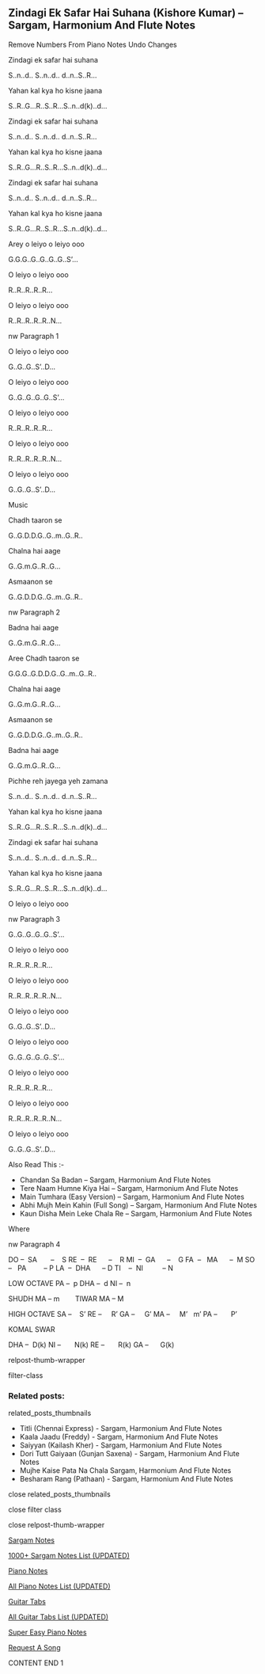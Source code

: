 
## Zindagi Ek Safar Hai Suhana (Kishore Kumar) – Sargam, Harmonium And Flute Notes

Remove Numbers From Piano Notes
Undo Changes

Zindagi ek safar hai suhana

S..n..d.. S..n..d.. d..n..S..R…

Yahan kal kya ho kisne jaana

S..R..G…R..S..R…S..n..d(k)..d…

Zindagi ek safar hai suhana

S..n..d.. S..n..d.. d..n..S..R…

Yahan kal kya ho kisne jaana

S..R..G…R..S..R…S..n..d(k)..d…

Zindagi ek safar hai suhana

S..n..d.. S..n..d.. d..n..S..R…

Yahan kal kya ho kisne jaana

S..R..G…R..S..R…S..n..d(k)..d…

Arey o leiyo o leiyo ooo

G.G.G..G..G..G..G..S’…

O leiyo o leiyo ooo

R..R..R..R..R…

O leiyo o leiyo ooo

R..R..R..R..R..N…

nw Paragraph 1

O leiyo o leiyo ooo

G..G..G..S’..D…

O leiyo o leiyo ooo

G..G..G..G..G..S’…

O leiyo o leiyo ooo

R..R..R..R..R…

O leiyo o leiyo ooo

R..R..R..R..R..N…

O leiyo o leiyo ooo

G..G..G..S’..D…

Music

Chadh taaron se

G..G.D.D.G..G..m..G..R..

Chalna hai aage

G..G.m.G..R..G…

Asmaanon se

G..G.D.D.G..G..m..G..R..

nw Paragraph 2

Badna hai aage

G..G.m.G..R..G…

Aree Chadh taaron se

G.G.G..G.D.D.G..G..m..G..R..

Chalna hai aage

G..G.m.G..R..G…

Asmaanon se

G..G.D.D.G..G..m..G..R..

Badna hai aage

G..G.m.G..R..G…

Pichhe reh jayega yeh zamana

S..n..d.. S..n..d.. d..n..S..R…

Yahan kal kya ho kisne jaana

S..R..G…R..S..R…S..n..d(k)..d…

Zindagi ek safar hai suhana

S..n..d.. S..n..d.. d..n..S..R…

Yahan kal kya ho kisne jaana

S..R..G…R..S..R…S..n..d(k)..d…

O leiyo o leiyo ooo

nw Paragraph 3

G..G..G..G..G..S’…

O leiyo o leiyo ooo

R..R..R..R..R…

O leiyo o leiyo ooo

R..R..R..R..R..N…

O leiyo o leiyo ooo

G..G..G..S’..D…

O leiyo o leiyo ooo

G..G..G..G..G..S’…

O leiyo o leiyo ooo

R..R..R..R..R…

O leiyo o leiyo ooo

R..R..R..R..R..N…

O leiyo o leiyo ooo

G..G..G..S’..D…

Also Read This :-

* Chandan Sa Badan – Sargam, Harmonium And Flute Notes
* Tere Naam Humne Kiya Hai – Sargam, Harmonium And Flute Notes
* Main Tumhara (Easy Version) – Sargam, Harmonium And Flute Notes
* Abhi Mujh Mein Kahin (Full Song) – Sargam, Harmonium And Flute Notes
* Kaun Disha Mein Leke Chala Re – Sargam, Harmonium And Flute Notes

Where

nw Paragraph 4

DO –  SA       –    S
RE  –  RE      –    R
MI  –  GA      –    G
FA  –   MA      –  M
SO  –   PA         – P
LA  –  DHA      – D
TI    –  NI          – N

LOW OCTAVE
PA –  p
DHA –  d
NI –  n

SHUDH MA – m        TIWAR MA – M

HIGH OCTAVE
SA –    S’
RE –     R’
GA –     G’
MA –     M’   m’
PA –       P’

KOMAL SWAR

DHA –  D(k)
NI –       N(k)
RE –       R(k)
GA –      G(k)

relpost-thumb-wrapper

filter-class

### Related posts:

related_posts_thumbnails

* Titli (Chennai Express) - Sargam, Harmonium And Flute Notes
* Kaala Jaadu (Freddy) - Sargam, Harmonium And Flute Notes
* Saiyyan (Kailash Kher) - Sargam, Harmonium And Flute Notes
* Dori Tutt Gaiyaan (Gunjan Saxena) - Sargam, Harmonium And Flute Notes
* Mujhe Kaise Pata Na Chala Sargam, Harmonium And Flute Notes
* Besharam Rang (Pathaan) - Sargam, Harmonium And Flute Notes

close related_posts_thumbnails

close filter class

close relpost-thumb-wrapper

[Sargam Notes](https://www.notationsworld.com/sargam-notes.html)

[1000+ Sargam Notes List (UPDATED)](https://www.notationsworld.com/all-songs-list-sargam-notes.html)

[Piano Notes](https://www.notationsworld.com/piano-notes.html)

[All Piano Notes List (UPDATED)](https://www.notationsworld.com/all-songs-list-piano-notes.html)

[Guitar Tabs](https://www.notationsworld.com/guitar-tabs.html)

[All Guitar Tabs List (UPDATED)](https://www.notationsworld.com/all-songs-list-guitar-tabs.html)

[Super Easy Piano Notes](https://studywall.in/)

[Request A Song](https://www.notationsworld.com/request-a-song.html)

CONTENT END 1

